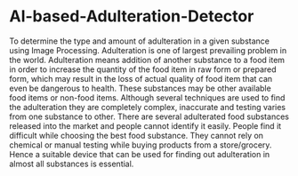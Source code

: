 # AI-based-Adulteration-Detector
To determine the type and amount of adulteration in a given substance using Image Processing.
Adulteration is one of largest prevailing problem in the world. Adulteration means addition of another substance to a food item in order to increase the quantity of the food item in raw form or prepared form, which may result in the loss of actual quality of food item that can even be dangerous to health. These substances may be other available food items or non-food items. Although several techniques are used to find the adulteration they are completely complex, inaccurate and testing varies from one substance to other. There are several adulterated food substances released into the market and people cannot identify it easily. People find it difficult while choosing the best food substance. They cannot rely on chemical or manual testing while buying products from a store/grocery. Hence a suitable device that can be used for finding out adulteration in almost all substances is essential.
